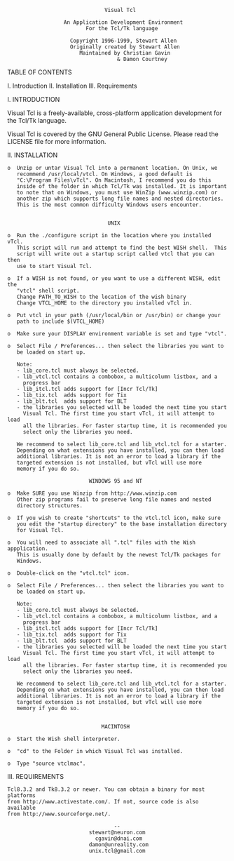                                   Visual Tcl

                      An Application Development Environment
                             For the Tcl/Tk language

                        Copyright 1996-1999, Stewart Allen
                        Originally created by Stewart Allen
                           Maintained by Christian Gavin
                                       & Damon Courtney


 TABLE OF CONTENTS

   I.   Introduction
   II.  Installation
   III. Requirements


 I. INTRODUCTION

   Visual Tcl is a freely-available, cross-platform application development
   for the Tcl/Tk language.

   Visual Tcl is covered by the GNU General Public License.
   Please read the LICENSE file for more information.


 II. INSTALLATION

    o  Unzip or untar Visual Tcl into a permanent location. On Unix, we
       recommend /usr/local/vtcl. On Windows, a good default is
       "C:\Program Files\vTcl". On Macintosh, I recommend you do this
       inside of the folder in which Tcl/Tk was installed. It is important
       to note that on Windows, you must use WinZip (www.winzip.com) or
       another zip which supports long file names and nested directories.
       This is the most common difficulty Windows users encounter.


                                    UNIX

    o  Run the ./configure script in the location where you installed vTcl.
       This script will run and attempt to find the best WISH shell.  This
       script will write out a startup script called vtcl that you can then
       use to start Visual Tcl.

    o  If a WISH is not found, or you want to use a different WISH, edit the
       "vtcl" shell script.
       Change PATH_TO_WISH to the location of the wish binary
       Change VTCL_HOME to the directory you installed vTcl in.

    o  Put vtcl in your path (/usr/local/bin or /usr/bin) or change your
       path to include $(VTCL_HOME)

    o  Make sure your DISPLAY environment variable is set and type "vtcl".

    o  Select File / Preferences... then select the libraries you want to 
       be loaded on start up.

       Note:
       - lib_core.tcl must always be selected.
       - lib_vtcl.tcl contains a combobox, a multicolumn listbox, and a
         progress bar
       - lib_itcl.tcl adds support for [Incr Tcl/Tk]
       - lib_tix.tcl  adds support for Tix
       - lib_blt.tcl  adds support for BLT
       - the libraries you selected will be loaded the next time you start
         Visual Tcl. The first time you start vTcl, it will attempt to load
         all the libraries. For faster startup time, it is recommended you
         select only the libraries you need.

       We recommend to select lib_core.tcl and lib_vtcl.tcl for a starter.
       Depending on what extensions you have installed, you can then load
       additional libraries. It is not an error to load a library if the
       targeted extension is not installed, but vTcl will use more
       memory if you do so.

                              WINDOWS 95 and NT

    o  Make SURE you use Winzip from http://www.winzip.com
       Other zip programs fail to preserve long file names and nested
       directory structures.

    o  If you wish to create "shortcuts" to the vtcl.tcl icon, make sure
       you edit the "startup directory" to the base installation directory
       for Visual Tcl.

    o  You will need to associate all ".tcl" files with the Wish appplication.
       This is usually done by default by the newest Tcl/Tk packages for
       Windows.

    o  Double-click on the "vtcl.tcl" icon.

    o  Select File / Preferences... then select the libraries you want to 
       be loaded on start up.

       Note:
       - lib_core.tcl must always be selected.
       - lib_vtcl.tcl contains a combobox, a multicolumn listbox, and a
         progress bar
       - lib_itcl.tcl adds support for [Incr Tcl/Tk]
       - lib_tix.tcl  adds support for Tix
       - lib_blt.tcl  adds support for BLT
       - the libraries you selected will be loaded the next time you start
         Visual Tcl. The first time you start vTcl, it will attempt to load
         all the libraries. For faster startup time, it is recommended you
         select only the libraries you need.

       We recommend to select lib_core.tcl and lib_vtcl.tcl for a starter.
       Depending on what extensions you have installed, you can then load
       additional libraries. It is not an error to load a library if the
       targeted extension is not installed, but vTcl will use more
       memory if you do so.


                                  MACINTOSH

    o  Start the Wish shell interpreter.

    o  "cd" to the Folder in which Visual Tcl was installed.

    o  Type "source vtclmac".


 III. REQUIREMENTS

    Tcl8.3.2 and Tk8.3.2 or newer. You can obtain a binary for most platforms
    from http://www.activestate.com/. If not, source code is also available
    from http://www.sourceforge.net/.

                                      --
                              stewart@neuron.com
                                cgavin@dnai.com
                              damon@unreality.com
                              unix.tcl@gmail.com


